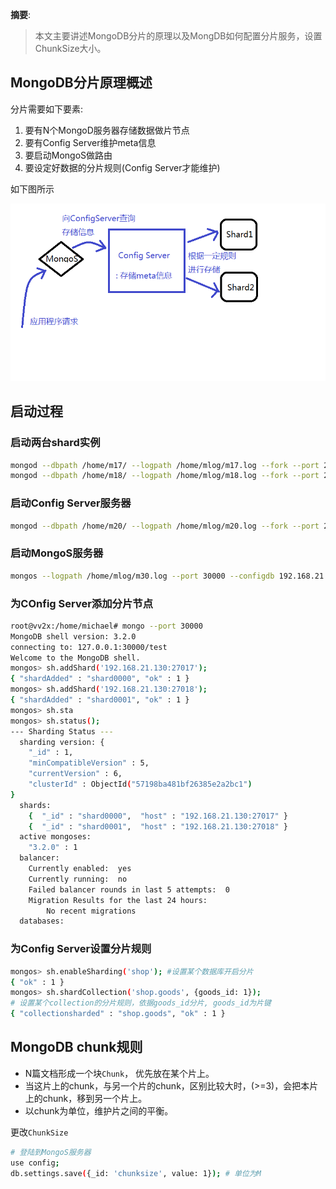 
__摘要__:

> 本文主要讲述MongoDB分片的原理以及MongDB如何配置分片服务，设置ChunkSize大小。

<!--more-->

## MongoDB分片原理概述

分片需要如下要素:

1. 要有N个MongoD服务器存储数据做片节点
2. 要有Config Server维护meta信息
3. 要启动MongoS做路由
4. 要设定好数据的分片规则(Config Server才能维护)

如下图所示

![原理图](/images/MongoDB_shard_1.png)

## 启动过程

### 启动两台shard实例

```sh
mongod --dbpath /home/m17/ --logpath /home/mlog/m17.log --fork --port 27017 --smallfiles
mongod --dbpath /home/m18/ --logpath /home/mlog/m18.log --fork --port 27018 --smallfiles
```

### 启动Config Server服务器

```sh
mongod --dbpath /home/m20/ --logpath /home/mlog/m20.log --fork --port 27020 --configsvr
```

### 启动MongoS服务器

```sh
mongos --logpath /home/mlog/m30.log --port 30000 --configdb 192.168.21.130:27020 --fork
```

### 为COnfig Server添加分片节点

```sh
root@vv2x:/home/michael# mongo --port 30000
MongoDB shell version: 3.2.0
connecting to: 127.0.0.1:30000/test
Welcome to the MongoDB shell.
mongos> sh.addShard('192.168.21.130:27017');
{ "shardAdded" : "shard0000", "ok" : 1 }
mongos> sh.addShard('192.168.21.130:27018');
{ "shardAdded" : "shard0001", "ok" : 1 }
mongos> sh.sta
mongos> sh.status();
--- Sharding Status ---
  sharding version: {
    "_id" : 1,
    "minCompatibleVersion" : 5,
    "currentVersion" : 6,
    "clusterId" : ObjectId("57198ba481bf26385e2a2bc1")
}
  shards:
    {  "_id" : "shard0000",  "host" : "192.168.21.130:27017" }
    {  "_id" : "shard0001",  "host" : "192.168.21.130:27018" }
  active mongoses:
    "3.2.0" : 1
  balancer:
    Currently enabled:  yes
    Currently running:  no
    Failed balancer rounds in last 5 attempts:  0
    Migration Results for the last 24 hours:
        No recent migrations
  databases:
```

### 为Config Server设置分片规则

```sh
mongos> sh.enableSharding('shop'); #设置某个数据库开启分片
{ "ok" : 1 }
mongos> sh.shardCollection('shop.goods', {goods_id: 1});
# 设置某个collection的分片规则，依据goods_id分片, goods_id为片键
{ "collectionsharded" : "shop.goods", "ok" : 1 }
```

## MongoDB chunk规则

+ N篇文档形成一个块`Chunk`， 优先放在某个片上。
+ 当这片上的chunk，与另一个片的chunk，区别比较大时，(>=3)，会把本片上的chunk，移到另一个片上。
+ 以chunk为单位，维护片之间的平衡。

更改`ChunkSize`

```sh
# 登陆到MongoS服务器
use config;
db.settings.save({_id: 'chunksize', value: 1}); # 单位为M
```
